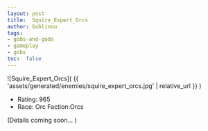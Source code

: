 ```yaml
---
layout: post
title:  Squire_Expert_Orcs
author: Goblinou
tags:
- gobs-and-gods
- gameplay
- gobs
toc:  false
---
```


![Squire_Expert_Orcs]( {{ 'assets/generated/enemies/squire_expert_orcs.jpg' | relative_url }} )
- Rating: 965
- Race: Orc  Faction:Orcs

(Details coming soon... )